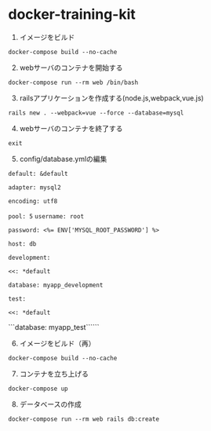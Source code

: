 # docker-training-kit

1. イメージをビルド

```docker-compose build --no-cache```

2. webサーバのコンテナを開始する

```docker-compose run --rm web /bin/bash```

3. railsアプリケーションを作成する(node.js,webpack,vue.js)

```rails new . --webpack=vue --force --database=mysql```

4. webサーバのコンテナを終了する

```exit```

5. config/database.ymlの編集

```default: &default```

  ```adapter: mysql2```
  
  ```encoding: utf8```
  
  ```pool: 5```
  ```username: root```
  
  ```password: <%= ENV['MYSQL_ROOT_PASSWORD'] %>```
  
  ```host: db```
  
```development:```

  ```<<: *default```
  
  ```database: myapp_development```
  
```test:```

  ```<<: *default```
  
  ```database: myapp_test``````
  

6. イメージをビルド（再）

```docker-compose build --no-cache```

7. コンテナを立ち上げる

```docker-compose up```

8. データベースの作成

```docker-compose run --rm web rails db:create```
